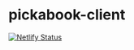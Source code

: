 # pickabook-client

[![Netlify Status](https://api.netlify.com/api/v1/badges/0681b714-f58e-4603-87fb-3dfd53545616/deploy-status)](https://app.netlify.com/sites/bside-pickabook/deploys)
